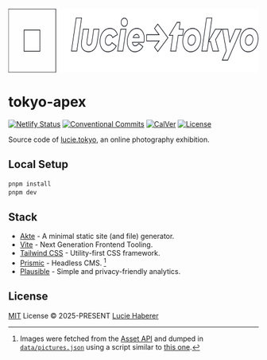 <p align="center">
  <a href="https://lucie.tokyo">
    <img src="./.github/logo.svg" alt="tokyo-apex" height="128" />
  </a>
</p>

# tokyo-apex

[![Netlify Status][netlify-status-src]][netlify-status-href]
[![Conventional Commits][conventional-commits-src]][conventional-commits-href]
[![CalVer][calver-src]][calver-href]
[![License][license-src]][license-href]

Source code of [lucie.tokyo][lihbr-tokyo], an online photography exhibition.

## Local Setup

```bash
pnpm install
pnpm dev
```

## Stack

- [Akte][akte] - A minimal static site (and file) generator.
- [Vite][vite] - Next Generation Frontend Tooling.
- [Tailwind CSS][tailwindcss] - Utility-first CSS framework.
- [Prismic][prismic] - Headless CMS. [^1]
- [Plausible][plausible] - Simple and privacy-friendly analytics.

[^1]: Images were fetched from the [Asset API](prismic-asset) and dumped in [`data/pictures.json`](./data/pictures.json) using a script similar to [this one](https://github.com/lihbr/lihbr-apex/blob/4e74f7efe39fa691cec65436e468f9df1524e807/src/akte/prismic.ts#L182-L317).

## License

[MIT][license] License © 2025-PRESENT [Lucie Haberer][lihbr-github]

<!-- Links -->

[license]: ./LICENSE
[lihbr-github]: https://github.com/lihbr
[lihbr-tokyo]: https://lucie.tokyo
[akte]: https://akte.js.org
[vite]: https://vitejs.dev
[tailwindcss]: https://tailwindcss.com/
[prismic]: https://prismic.io
[prismic-asset]: https://prismic.io/docs/asset-api-technical-reference
[plausible]: https://plausible.io

<!-- Badges -->

[netlify-status-src]: https://api.netlify.com/api/v1/badges/76b223e6-a31d-4ce0-9949-499fc9eca326/deploy-status
[netlify-status-href]: https://app.netlify.com/sites/lihbr-tokyo/deploys
[github-actions-ci-src]: https://github.com/lihbr/lihbr-tokyo/workflows/ci/badge.svg
[github-actions-ci-href]: https://github.com/lihbr/lihbr-tokyo/actions?query=workflow%3Aci
[conventional-commits-src]: https://img.shields.io/badge/Conventional%20Commits-1.0.0-%23FE5196?style=flat&colorA=131010&colorB=f27602&logo=conventionalcommits&logoColor=faf1f1
[conventional-commits-href]: https://conventionalcommits.org
[calver-src]: https://img.shields.io/badge/calver-YY.0M.MICRO-ffb005.svg?style=flat&colorA=131010&colorB=ffb005
[calver-href]: https://calver.org
[license-src]: https://img.shields.io/github/license/lihbr/lihbr-tokyo.svg?style=flat&colorA=131010&colorB=759f53
[license-href]: https://github.com/lihbr/lihbr-tokyo/blob/master/LICENSE
